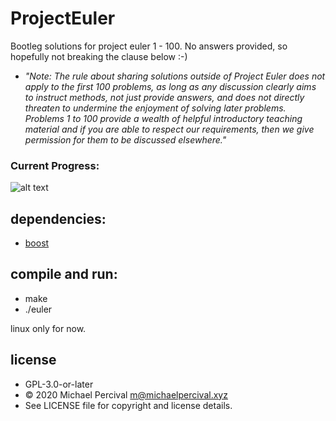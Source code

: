 # ProjectEuler

Bootleg solutions for project euler 1 - 100. No answers provided, so hopefully not breaking the clause below :-)

* _"Note: The rule about sharing solutions outside of Project Euler does not apply to the first 100 problems, as long as any discussion clearly aims to instruct methods, not just provide answers, and does not directly threaten to undermine the enjoyment of solving later problems. Problems 1 to 100 provide a wealth of helpful introductory teaching material and if you are able to respect our requirements, then we give permission for them to be discussed elsewhere."_

### Current Progress:
![alt text](https://projecteuler.net/profile/MasterGeneiJin.png)

## dependencies:
* [boost](https://www.boost.org/)


## compile and run:
* make
* ./euler

linux only for now.

## license
* GPL-3.0-or-later
* © 2020 Michael Percival <m@michaelpercival.xyz>
* See LICENSE file for copyright and license details.
